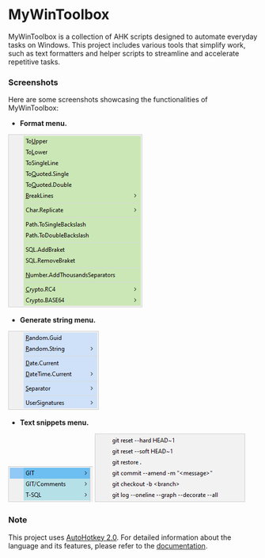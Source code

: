 # MyWinToolbox
MyWinToolbox is a collection of AHK scripts designed to automate everyday tasks on Windows. This project includes various tools that simplify work, such as text formatters and helper scripts to streamline and accelerate repetitive tasks.

### Screenshots
Here are some screenshots showcasing the functionalities of MyWinToolbox:

- **Format menu.**

 ![Screenshot 1](Docs/Images/FormatMenu.png)

- **Generate string menu.**

![Screenshot 2](Docs/Images/StringGeneratorMenu.png)

- **Text snippets menu.**

![Screenshot 2](Docs/Images/TextSnippets.png)
![Screenshot 2](Docs/Images/TextSnippets-GIT.png)

### Note
This project uses [AutoHotkey 2.0](https://www.autohotkey.com/). For detailed information about the language and its features, please refer to the [documentation](https://www.autohotkey.com/v2/).
